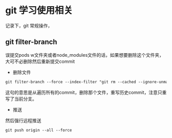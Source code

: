 # git 学习使用相关

记录下，git 常规操作，

## git filter-branch

误提交pods w文件夹或者node_modules文件的话，如果想要删除这个文件夹，大可不必删除然后重新提交commit

* 删除文件

```markdown
git filter-branch --force --index-filter "git rm --cached --ignore-unmatch -r Pods" --prune-empty --tag-name-filter cat -- --all

```

这句的意思是从遍历所有的commit，删除那个文件，重写历史commit，注意只重写了当前分支。

* 推送

 然后强行远程推送
 
 ```markdown
git push origin --all --force
```
 
 
 

 
